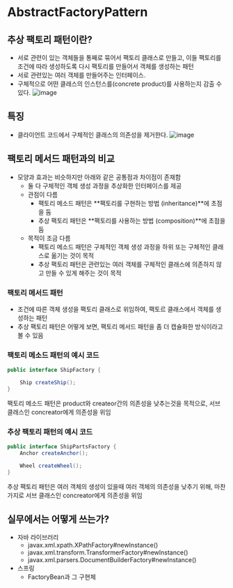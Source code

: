 # AbstractFactoryPattern
## 추상 팩토리 패턴이란?
- 서로 관련이 있는 객체들을 통째로 묶어서 팩토리 클래스로 만들고, 이들 팩토리를 조건에 따라 생성하도록 다시 팩토리를 만들어서 객체를 생성하는 패턴
- 서로 관련있는 여러 객체를 만들어주는 인터페이스.
- 구체적으로 어떤 클래스의 인스턴스를(concrete product)를 사용하는지 감출 수 있다.
![image](https://github.com/gijeogiya/TIL/assets/97646078/9a8ba94c-71ea-4774-8ba2-7353654099da)
## 특징
- 클라이언트 코드에서 구체적인 클래스의 의존성을 제거한다.
![image](https://github.com/gijeogiya/TIL/assets/97646078/144256bd-2d24-4049-9764-524ec785c2ea)
## 팩토리 메서드 패턴과의 비교
- 모양과 효과는 비슷하지만 아래와 같은 공통점과 차이점이 존재함
  - 둘 다 구체적인 객체 생성 과정을 추상화한 인터페이스를 제공
  - 관점이 다름
    - 팩토리 메소드 패턴은 **팩토리를 구현하는 방법 (inheritance)**에 초점을 둠
    - 추상 팩토리 패턴은 **팩토리를 사용하는 방법 (composition)**에 초점을 둠
  - 목적이 조금 다름
    - 팩토리 메소드 패턴은 구체적인 객체 생성 과정을 하위 또는 구체적인 클래스로 옮기는 것이 목적
    - 추상 팩토리 패턴은 관련있는 여러 객체를 구체적인 클래스에 의존하지 않고 만들 수 있게 해주는 것이 목적
### 팩토리 메서드 패턴
- 조건에 따른 객체 생성을 팩토리 클래스로 위임하여, 팩토르 클래스에서 객체를 생성하는 패턴
- 추상 팩토리 패턴은 어떻게 보면, 팩토리 메서드 패턴을 좀 더 캡슐화한 방식이라고 볼 수 있음
### 팩토리 메소드 패턴의 예시 코드
```java
public interface ShipFactory {

    Ship createShip();
}
```
팩토리 메소드 패턴은 product와 createor간의 의존성을 낮추는것을 목적으로, 서브 클래스인 concreator에게 의존성을 위임
### 추상 팩토리 패턴의 예시 코드
```java
public interface ShipPartsFactory {
    Anchor createAnchor();

    Wheel createWheel();
}
```
추상 팩토리 패턴은 여러 객체의 생성이 있을때 여러 객체의 의존성을 낮추기 위해, 마찬가지로 서브 클래스인 concreator에게 의존성을 위임
## 실무에서는 어떻게 쓰는가?
- 자바 라이브러리
  - javax.xml.xpath.XPathFactory#newInstance()
  - javax.xml.transform.TransformerFactory#newInstance()
  - javax.xml.parsers.DocumentBuilderFactory#newInstance()
- 스프링
  - FactoryBean과 그 구현체
